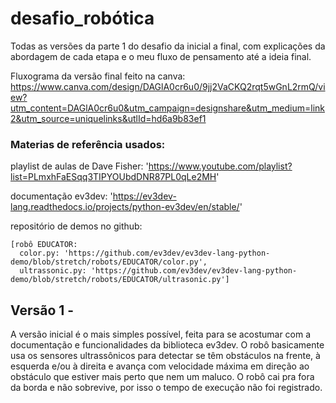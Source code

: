 # desafio_robótica
Todas as versões da parte 1 do desafio da inicial a final, com explicações da abordagem de cada etapa e o meu fluxo de pensamento até a ideia final.

Fluxograma da versão final feito na canva: https://www.canva.com/design/DAGlA0cr6u0/9jj2VaCKQ2rqt5wGnL2rmQ/view?utm_content=DAGlA0cr6u0&utm_campaign=designshare&utm_medium=link2&utm_source=uniquelinks&utlId=hd6a9b83ef1

### Materias de referência usados:
  
  playlist de aulas de Dave Fisher: 
   'https://www.youtube.com/playlist?list=PLmxhFaESqq3TIPYOUbdDNR87PL0qLe2MH'
 
  documentação ev3dev: 
    'https://ev3dev-lang.readthedocs.io/projects/python-ev3dev/en/stable/'
  
  repositório de demos no github:
  
    [robô EDUCATOR: 
      color.py: 'https://github.com/ev3dev/ev3dev-lang-python-demo/blob/stretch/robots/EDUCATOR/color.py',
      ultrassonic.py: 'https://github.com/ev3dev/ev3dev-lang-python-demo/blob/stretch/robots/EDUCATOR/ultrasonic.py']

## Versão 1 - 
A versão inicial é o mais simples possível, feita para se acostumar com a documentação e funcionalidades da biblioteca ev3dev.
O robô basicamente usa os sensores ultrassônicos para detectar se têm obstáculos na frente, à esquerda e/ou à direita e avança com velocidade máxima em direção ao obstáculo que estiver mais perto que nem um maluco. 
O robô cai pra fora da borda e não sobrevive, por isso o tempo de execução não foi registrado.
